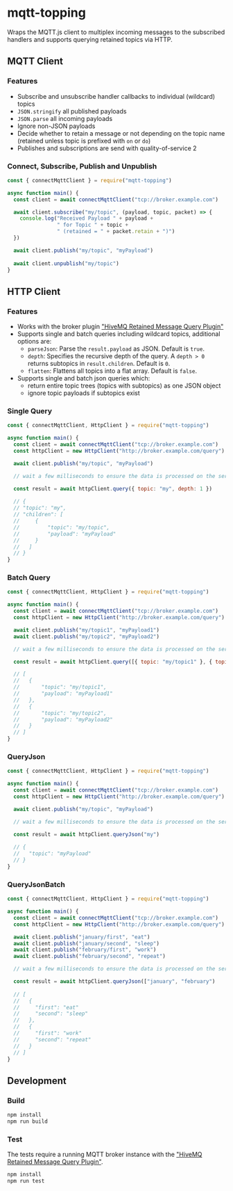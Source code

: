 # mqtt-topping

Wraps the MQTT.js client to multiplex incoming messages to the subscribed handlers and supports querying retained topics via HTTP.

## MQTT Client

### Features

* Subscribe and unsubscribe handler callbacks to individual (wildcard) topics
* `JSON.stringify` all published payloads
* `JSON.parse` all incoming payloads
* Ignore non-JSON payloads
* Decide whether to retain a message or not depending on the topic name (retained unless topic is prefixed with `on` or `do`)
* Publishes and subscriptions are send with quality-of-service 2

### Connect, Subscribe, Publish and Unpublish

```javascript
const { connectMqttClient } = require("mqtt-topping")

async function main() {
  const client = await connectMqttClient("tcp://broker.example.com")

  await client.subscribe("my/topic", (payload, topic, packet) => {
    console.log("Received Payload " + payload +
                " for Topic " + topic +
                " (retained = " + packet.retain + ")")
  })

  await client.publish("my/topic", "myPayload")
  
  await client.unpublish("my/topic")
}
```

## HTTP Client

### Features

* Works with the broker plugin ["HiveMQ Retained Message Query Plugin"](https://github.com/artcom/hivemq-retained-message-query-plugin)
* Supports single and batch queries including wildcard topics, additional options are:
  * `parseJson`: Parse the `result.payload` as JSON. Default is `true`.
  * `depth`: Specifies the recursive depth of the query. A `depth > 0` returns subtopics in `result.children`. Default is `0`.
  * `flatten`: Flattens all topics into a flat array. Default is `false`.
* Supports single and batch json queries which:
  * return entire topic trees (topics with subtopics) as one JSON object
  * ignore topic payloads if subtopics exist

### Single Query

```javascript
const { connectMqttClient, HttpClient } = require("mqtt-topping")

async function main() {
  const client = await connectMqttClient("tcp://broker.example.com")
  const httpClient = new HttpClient("http://broker.example.com/query")

  await client.publish("my/topic", "myPayload")

  // wait a few milliseconds to ensure the data is processed on the server

  const result = await httpClient.query({ topic: "my", depth: 1 })
  
  // {
  // "topic": "my",
  // "children": [
  //     {
  //         "topic": "my/topic",
  //         "payload": "myPayload"
  //     }
  //   ]
  // }
}
```

### Batch Query

```javascript
const { connectMqttClient, HttpClient } = require("mqtt-topping")

async function main() {
  const client = await connectMqttClient("tcp://broker.example.com")
  const httpClient = new HttpClient("http://broker.example.com/query")

  await client.publish("my/topic1", "myPayload1")
  await client.publish("my/topic2", "myPayload2")

  // wait a few milliseconds to ensure the data is processed on the server

  const result = await httpClient.query([{ topic: "my/topic1" }, { topic: "my/topic2" }])

  // [
  //   {
  //       "topic": "my/topic1",
  //       "payload": "myPayload1"
  //   },
  //   {
  //       "topic": "my/topic2",
  //       "payload": "myPayload2"
  //   }
  // ]
}
```

### QueryJson

```javascript
const { connectMqttClient, HttpClient } = require("mqtt-topping")

async function main() {
  const client = await connectMqttClient("tcp://broker.example.com")
  const httpClient = new HttpClient("http://broker.example.com/query")

  await client.publish("my/topic", "myPayload")

  // wait a few milliseconds to ensure the data is processed on the server

  const result = await httpClient.queryJson("my")
  
  // {
  //   "topic": "myPayload"
  // }
}
```

### QueryJsonBatch

```javascript
const { connectMqttClient, HttpClient } = require("mqtt-topping")

async function main() {
  const client = await connectMqttClient("tcp://broker.example.com")
  const httpClient = new HttpClient("http://broker.example.com/query")

  await client.publish("january/first", "eat")
  await client.publish("january/second", "sleep")
  await client.publish("february/first", "work")
  await client.publish("february/second", "repeat")

  // wait a few milliseconds to ensure the data is processed on the server

  const result = await httpClient.queryJson(["january", "february")
  
  // [
  //   {
  //     "first": "eat"
  //     "second": "sleep"
  //   },
  //   {
  //     "first": "work"
  //     "second": "repeat"
  //   }
  // ]
}
```

## Development

### Build

```bash
npm install
npm run build
```

### Test

The tests require a running MQTT broker instance with the ["HiveMQ Retained Message Query Plugin"](https://github.com/artcom/hivemq-retained-message-query-plugin).

```bash
npm install
npm run test
```
